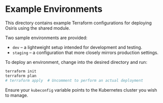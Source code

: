 # Example Environments

This directory contains example Terraform configurations for deploying Osiris using the shared module.

Two sample environments are provided:

- `dev` – a lightweight setup intended for development and testing.
- `staging` – a configuration that more closely mirrors production settings.

To deploy an environment, change into the desired directory and run:

```bash
terraform init
terraform plan
# terraform apply  # Uncomment to perform an actual deployment
```

Ensure your `kubeconfig` variable points to the Kubernetes cluster you wish to manage.
